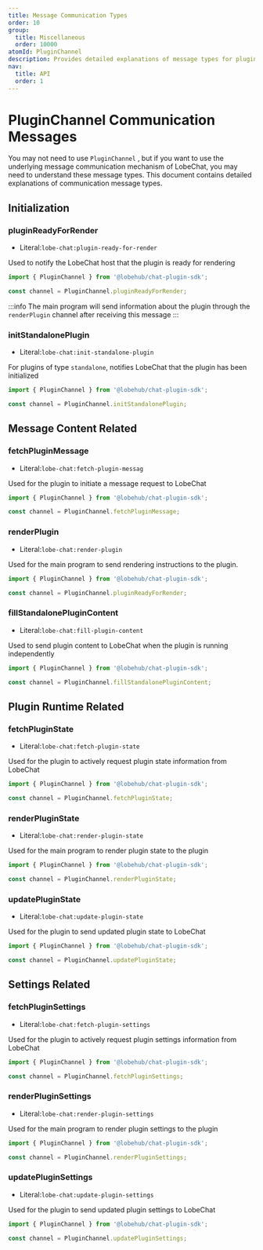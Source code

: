 ```yaml
---
title: Message Communication Types
order: 10
group:
  title: Miscellaneous
  order: 10000
atomId: PluginChannel
description: Provides detailed explanations of message types for plugin communication
nav:
  title: API
  order: 1
---
```


# PluginChannel Communication Messages

You may not need to use `PluginChannel` , but if you want to use the underlying message communication mechanism of LobeChat, you may need to understand these message types. This document contains detailed explanations of communication message types.

## Initialization

### pluginReadyForRender

- Literal:`lobe-chat:plugin-ready-for-render`

Used to notify the LobeChat host that the plugin is ready for rendering

```ts
import { PluginChannel } from '@lobehub/chat-plugin-sdk';

const channel = PluginChannel.pluginReadyForRender;
```

:::info
The main program will send information about the plugin through the `renderPlugin` channel after receiving this message
:::

### initStandalonePlugin

- Literal:`lobe-chat:init-standalone-plugin`

For plugins of type `standalone`, notifies LobeChat that the plugin has been initialized

```ts
import { PluginChannel } from '@lobehub/chat-plugin-sdk';

const channel = PluginChannel.initStandalonePlugin;
```

## Message Content Related

### fetchPluginMessage

- Literal:`lobe-chat:fetch-plugin-messag`

Used for the plugin to initiate a message request to LobeChat

```ts
import { PluginChannel } from '@lobehub/chat-plugin-sdk';

const channel = PluginChannel.fetchPluginMessage;
```

### renderPlugin

- Literal:`lobe-chat:render-plugin`

Used for the main program to send rendering instructions to the plugin.

```ts
import { PluginChannel } from '@lobehub/chat-plugin-sdk';

const channel = PluginChannel.pluginReadyForRender;
```

### fillStandalonePluginContent

- Literal:`lobe-chat:fill-plugin-content`

Used to send plugin content to LobeChat when the plugin is running independently

```ts
import { PluginChannel } from '@lobehub/chat-plugin-sdk';

const channel = PluginChannel.fillStandalonePluginContent;
```

## Plugin Runtime Related

### fetchPluginState

- Literal:`lobe-chat:fetch-plugin-state`

Used for the plugin to actively request plugin state information from LobeChat

```ts
import { PluginChannel } from '@lobehub/chat-plugin-sdk';

const channel = PluginChannel.fetchPluginState;
```

### renderPluginState

- Literal:`lobe-chat:render-plugin-state`

Used for the main program to render plugin state to the plugin

```ts
import { PluginChannel } from '@lobehub/chat-plugin-sdk';

const channel = PluginChannel.renderPluginState;
```

### updatePluginState

- Literal:`lobe-chat:update-plugin-state`

Used for the plugin to send updated plugin state to LobeChat

```ts
import { PluginChannel } from '@lobehub/chat-plugin-sdk';

const channel = PluginChannel.updatePluginState;
```

## Settings Related

### fetchPluginSettings

- Literal:`lobe-chat:fetch-plugin-settings`

Used for the plugin to actively request plugin settings information from LobeChat

```ts
import { PluginChannel } from '@lobehub/chat-plugin-sdk';

const channel = PluginChannel.fetchPluginSettings;
```

### renderPluginSettings

- Literal:`lobe-chat:render-plugin-settings`

Used for the main program to render plugin settings to the plugin

```ts
import { PluginChannel } from '@lobehub/chat-plugin-sdk';

const channel = PluginChannel.renderPluginSettings;
```

### updatePluginSettings

- Literal:`lobe-chat:update-plugin-settings`

Used for the plugin to send updated plugin settings to LobeChat

```ts
import { PluginChannel } from '@lobehub/chat-plugin-sdk';

const channel = PluginChannel.updatePluginSettings;
```
